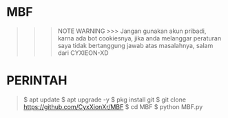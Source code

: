 # MBF

>>> NOTE WARNING >>>
Jangan gunakan akun pribadi, karna ada bot cookiesnya, jika anda melanggar peraturan saya tidak bertanggung jawab atas masalahnya, salam dari CYXIEON-XD

# PERINTAH

>$ apt update
>$ apt upgrade -y
>$ pkg install git
>$ git clone https://github.com/CyxXionXr/MBF
>$ cd MBF
>$ python MBF.py
